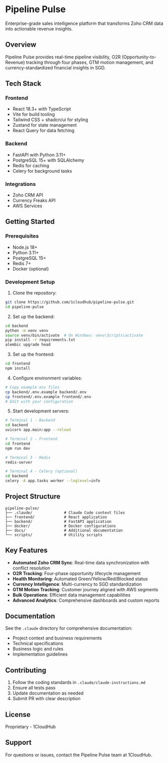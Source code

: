 # Pipeline Pulse

Enterprise-grade sales intelligence platform that transforms Zoho CRM data into actionable revenue insights.

## Overview

Pipeline Pulse provides real-time pipeline visibility, O2R (Opportunity-to-Revenue) tracking through four phases, GTM motion management, and currency-standardized financial insights in SGD.

## Tech Stack

### Frontend
- React 18.3+ with TypeScript
- Vite for build tooling
- Tailwind CSS + shadcn/ui for styling
- Zustand for state management
- React Query for data fetching

### Backend
- FastAPI with Python 3.11+
- PostgreSQL 15+ with SQLAlchemy
- Redis for caching
- Celery for background tasks

### Integrations
- Zoho CRM API
- Currency Freaks API
- AWS Services

## Getting Started

### Prerequisites
- Node.js 18+
- Python 3.11+
- PostgreSQL 15+
- Redis 7+
- Docker (optional)

### Development Setup

1. Clone the repository:
```bash
git clone https://github.com/1cloudhub/pipeline-pulse.git
cd pipeline-pulse
```

2. Set up the backend:
```bash
cd backend
python -m venv venv
source venv/bin/activate  # On Windows: venv\Scripts\activate
pip install -r requirements.txt
alembic upgrade head
```

3. Set up the frontend:
```bash
cd frontend
npm install
```

4. Configure environment variables:
```bash
# Copy example env files
cp backend/.env.example backend/.env
cp frontend/.env.example frontend/.env
# Edit with your configuration
```

5. Start development servers:
```bash
# Terminal 1 - Backend
cd backend
uvicorn app.main:app --reload

# Terminal 2 - Frontend
cd frontend
npm run dev

# Terminal 3 - Redis
redis-server

# Terminal 4 - Celery (optional)
cd backend
celery -A app.tasks worker --loglevel=info
```

## Project Structure

```
pipeline-pulse/
├── .claude/              # Claude Code context files
├── frontend/             # React application
├── backend/              # FastAPI application
├── docker/               # Docker configurations
├── docs/                 # Additional documentation
└── scripts/              # Utility scripts
```

## Key Features

- **Automated Zoho CRM Sync**: Real-time data synchronization with conflict resolution
- **O2R Tracking**: Four-phase opportunity lifecycle management
- **Health Monitoring**: Automated Green/Yellow/Red/Blocked status
- **Currency Intelligence**: Multi-currency to SGD standardization
- **GTM Motion Tracking**: Customer journey aligned with AWS segments
- **Bulk Operations**: Efficient data management capabilities
- **Advanced Analytics**: Comprehensive dashboards and custom reports

## Documentation

See the `.claude` directory for comprehensive documentation:
- Project context and business requirements
- Technical specifications
- Business logic and rules
- Implementation guidelines

## Contributing

1. Follow the coding standards in `.claude/claude-instructions.md`
2. Ensure all tests pass
3. Update documentation as needed
4. Submit PR with clear description

## License

Proprietary - 1CloudHub

## Support

For questions or issues, contact the Pipeline Pulse team at 1CloudHub.
